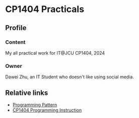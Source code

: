 # CP1404 Practicals

## Profile

### Content

My all practical work for IT@JCU CP1404, 2024

### Owner

Dawei Zhu, an IT Student who doesn't like using social media. 

## Relative links

- [Programming Pattern](https://github.com/CP1404/Starter/wiki/Programming-Patterns#while-loops-indefinite-iteration)
- [CP1404 Programming Instruction](https://github.com/CP1404/Starter)

